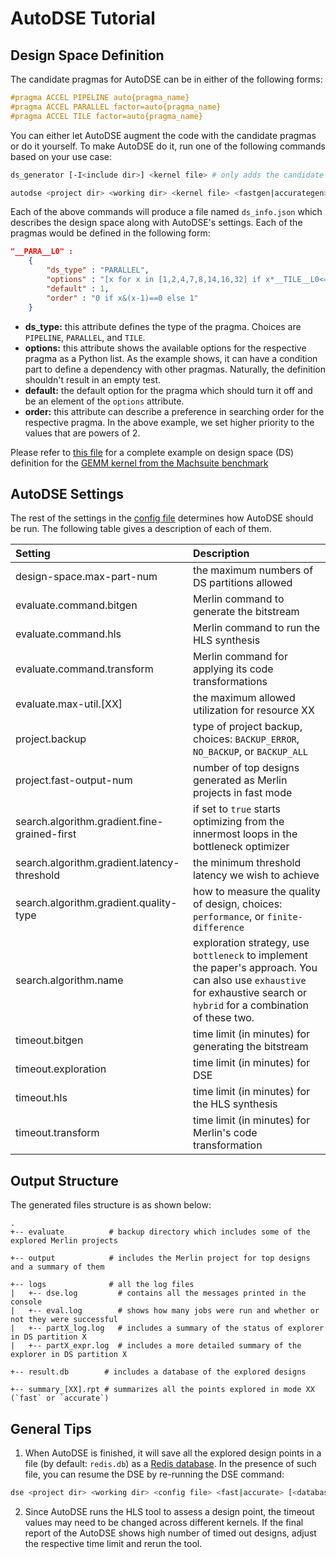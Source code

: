 # AutoDSE Tutorial

## Design Space Definition

The candidate pragmas for AutoDSE can be in either of the following forms:

````C
#pragma ACCEL PIPELINE auto{pragma_name}
#pragma ACCEL PARALLEL factor=auto{pragma_name}
#pragma ACCEL TILE factor=auto{pragma_name}
````

You can either let AutoDSE augment the code with the candidate pragmas or do it yourself. To make AutoDSE do it, run one of the following commands based on your use case:

````bash
ds_generator [-I<include dir>] <kernel file> # only adds the candidate pragmas to the kernel code and stores the generated code in `rose_merlinkernel_[KERNEL_NAME].c`

autodse <project dir> <working dir> <kernel file> <fastgen|accurategen> [<database file>]  # adds candidate pragmas and runs DSE after it
````

Each of the above commands will produce a file named `ds_info.json` which describes the design space along with AutoDSE's settings. Each of the pragmas would be defined in the following form:

````json
"__PARA__L0" : 
	{
		"ds_type" : "PARALLEL",
		"options" : "[x for x in [1,2,4,7,8,14,16,32] if x*__TILE__L0<=32]",
		"default" : 1,
		"order" : "0 if x&(x-1)==0 else 1"
	}
````

- **ds_type:** this attribute defines the type of the pragma. Choices are `PIPELINE`, `PARALLEL`, and `TILE`.
- **options:** this attribute shows the available options for the respective pragma as a Python list. As the example shows, it can have a condition part to define a dependency with other pragmas. Naturally, the definition shouldn't result in an empty test.
- **default:** the default option for the pragma which should turn it off and be an element of the `options` attribute.
- **order:** this attribute can describe a preference in searching order for the respective pragma. In the above example, we set higher priority to the values that are powers of 2.

Please refer to [this file](https://github.com/UCLA-VAST/AutoDSE/blob/gh-pages/test/ds_info.json) for a complete example on design space (DS) definition for the [GEMM kernel from the Machsuite benchmark](https://github.com/breagen/MachSuite/tree/master/gemm/ncubed)

## AutoDSE Settings
The rest of the settings in the [config file](https://github.com/UCLA-VAST/AutoDSE/blob/gh-pages/test/ds_info.json) determines how AutoDSE should be run. The following table gives a description of each of them.

| Setting | Description|
| :---        |    :----   |
| design-space.max-part-num | the maximum numbers of DS partitions allowed |
| evaluate.command.bitgen | Merlin command to generate the bitstream |
| evaluate.command.hls | Merlin command to run the HLS synthesis |
| evaluate.command.transform | Merlin command for applying its code transformations |
| evaluate.max-util.[XX] | the maximum allowed utilization for resource XX |
| project.backup | type of project backup, choices: `BACKUP_ERROR`, `NO_BACKUP`, or `BACKUP_ALL`
| project.fast-output-num | number of top designs generated as Merlin projects in fast mode |
| search.algorithm.gradient.fine-grained-first | if set to `true` starts optimizing from the innermost loops in the bottleneck optimizer |
| search.algorithm.gradient.latency-threshold | the minimum threshold latency we wish to achieve |
| search.algorithm.gradient.quality-type | how to measure the quality of design, choices: `performance`, or `finite-difference`
| search.algorithm.name | exploration strategy, use `bottleneck` to implement the paper's approach. You can also use `exhaustive` for exhaustive search or `hybrid` for a combination of these two.
| timeout.bitgen | time limit (in minutes) for generating the bitstream |
| timeout.exploration | time limit (in minutes) for DSE |
| timeout.hls | time limit (in minutes) for the HLS synthesis |
| timeout.transform |  time limit (in minutes) for Merlin's code transformation |

## Output Structure
The generated files structure is as shown below:
````
.
+-- evaluate          # backup directory which includes some of the explored Merlin projects

+-- output            # includes the Merlin project for top designs and a summary of them 

+-- logs              # all the log files
|   +-- dse.log         # contains all the messages printed in the console
|   +-- eval.log        # shows how many jobs were run and whether or not they were successful
|   +-- partX_log.log   # includes a summary of the status of explorer in DS partition X
|   +-- partX_expr.log  # includes a more detailed summary of the explorer in DS partition X

+-- result.db        # includes a database of the explored designs

+-- summary_[XX].rpt # summarizes all the points explored in mode XX (`fast` or `accurate`)
````

## General Tips
1. When AutoDSE is finished, it will save all the explored design points in a file (by default: `redis.db`) as a [Redis database](https://developer.redis.com/develop/python/). In the presence of such file, you can resume the DSE by re-running the DSE command:

````bash
dse <project dir> <working dir> <config file> <fast|accurate> [<database file>]
````

2. Since AutoDSE runs the HLS tool to assess a design point, the timeout values may need to be changed across different kernels. If the final report of the AutoDSE shows high number of timed out designs, adjust the respective time limit and rerun the tool. 
